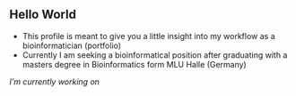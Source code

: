 ## Hello World

- This profile is meant to give you a little insight into my workflow as a bioinformatician (portfolio)
- Currently I am seeking a bioinformatical position after graduating with a masters degree in Bioinformatics form MLU Halle (Germany)

*I’m currently working on*


<!--
**Wildapfel/Wildapfel** is a ✨ _special_ ✨ repository because its `README.md` (this file) appears on your GitHub profile.

Here are some ideas to get you started:

- 🔭 I’m currently working on ...
- 🌱 I’m currently learning ...
- 👯 I’m looking to collaborate on ...
- 🤔 I’m looking for help with ...
- 💬 Ask me about ...
- 📫 How to reach me: ...
- 😄 Pronouns: ...
- ⚡ Fun fact: ...
-->
